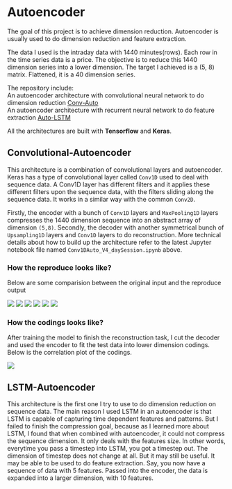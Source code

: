 # Autoencoder

The goal of this project is to achieve dimension reduction. Autoencoder is usually used to do dimension reduction and feature extraction. 
  
The data I used is the intraday data with 1440 minutes(rows). Each row in the time series data is a price. The objective is to reduce this 1440 dimension series into a lower dimension. The target I achieved is a (5, 8) matrix. Flattened, it is a 40 dimension series.

The repository include:  
An autoencoder architecture with convolutional neural network to do dimension reduction <a href="https://gqhuang.com/auto-4/">Conv-Auto</a>  
An autoencoder architecture with recurrent neural network to do feature extraction <a href="https://gqhuang.com/auto-3/">Auto-LSTM</a>  

All the architectures are built with __Tensorflow__ and __Keras__.

## Convolutional-Autoencoder

This architecture is a combination of convolutional layers and autoencoder. Keras has a type of convolutional layer called `Conv1D` used to deal with sequence data. A Conv1D layer has different filters and it applies these different filters upon the sequence data, with the filters sliding along the sequence data. It works in a similar way with the common `Conv2D`. 
  
Firstly, the encoder with a bunch of `Conv1D` layers and `MaxPooling1D` layers compresses the 1440 dimension sequence into an abstract array of dimension `(5,8)`. Secondly, the decoder with another symmetrical bunch of `Upsampling1D` layers and `Conv1D` layers to do reconstruction. More technical details about how to build up the architecture refer to the latest Jupyter notebook file named `Conv1DAuto_V4_daySession.ipynb` above.

### How the reproduce looks like?
Below are some comparision between the original input and the reproduce output

![](https://raw.githubusercontent.com/VictorXXXXX/Autoencoder/master/images/result1.png)
![](https://raw.githubusercontent.com/VictorXXXXX/Autoencoder/master/images/result2.png)
![](https://raw.githubusercontent.com/VictorXXXXX/Autoencoder/master/images/result3.png)
![](https://raw.githubusercontent.com/VictorXXXXX/Autoencoder/master/images/result4.png)
![](https://raw.githubusercontent.com/VictorXXXXX/Autoencoder/master/images/result5.png)
![](https://raw.githubusercontent.com/VictorXXXXX/Autoencoder/master/images/result6.png)

### How the codings looks like?
After training the model to finish the reconstruction task, I cut the decoder and used the encoder to fit the test data into lower dimension codings. Below is the correlation plot of the codings.

![](https://raw.githubusercontent.com/VictorXXXXX/Autoencoder/master/images/corr.png)


## LSTM-Autoencoder

This architecture is the first one I try to use to do dimension reduction on sequence data. The main reason I used LSTM in an autoencoder is that LSTM is capable of capturing time dependent features and patterns. But I failed to finish the compression goal, because as I learned more about LSTM, I found that when combined with autoencoder, it could not compress the sequence dimension. It only deals with the features size. In other words, everytime you pass a timestep into LSTM, you got a timestep out. The dimension of timestep does not change at all. But it may still be useful. It may be able to be used to do feature extraction. Say, you now have a sequence of data with 5 features. Passed into the encoder, the data is expanded into a larger dimension, with 10 features.
